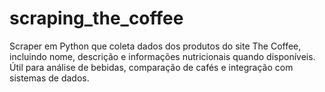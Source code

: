 # scraping_the_coffee
 Scraper em Python que coleta dados dos produtos do site The Coffee, incluindo nome, descrição e informações nutricionais quando disponíveis. Útil para análise de bebidas, comparação de cafés e integração com sistemas de dados.
